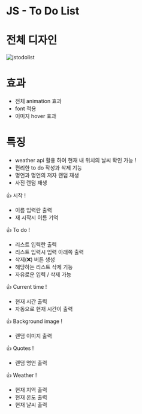 #  JS - To Do List


# 전체 디자인

![jstodolist](https://github.com/HongDawww/JS_TODOLIST/assets/142575028/864ca7bc-f873-4848-b8ae-0a7aa97945df)

# 효과
- 전체 animation 효과
- font 적용
- 이미지 hover 효과

 # 특징
- weather api 활용 하여 현재 내 위치의 날씨 확인 가능 !
- 편리한 to do 작성과 삭제 기능
- 명언과 명언의 저자 랜덤 재생
- 사진 랜덤 재생
 

👍 시작 !
- 이름 입력란 출력
- 재 시작시 이름 기억

👍 To do !
- 리스트 입력란 출력
- 리스트 입력시 입력 아래쪽 출력
- 삭제(❌) 버튼 생성
- 해당하는 리스트 삭제 기능
- 자유로운 입력 / 삭제 가능

👍 Current time !
- 현재 시간 출력
- 자동으로 현재 시간이 출력

👍 Background image !
 - 랜덤 이미지 출력

👍 Quotes !
- 랜덤 명언 출력

👍 Weather !
- 현재 지역 출력
- 현재 온도 출력
- 현재 날씨 출력
